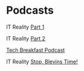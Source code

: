 # Podcasts


IT Reality [Part 1](https://itr-it-reality.zencast.website/episodes/40)

IT Reality [Part 2](https://itr-it-reality.zencast.website/episodes/41) 

[Tech Breakfast Podcast](https://anchor.fm/techbreakfast/episodes/Caitlin-Allison-Xbox---Tide-Pods---YouTube-down---Google-killing-unlimited-free-storage---Spotify-vs-Amazon-Music---Sound-Beaming-emea98)

IT Reality [Stop, Blevins Time!](https://itr-it-reality.zencast.website/episodes/stop-blevins-time)
